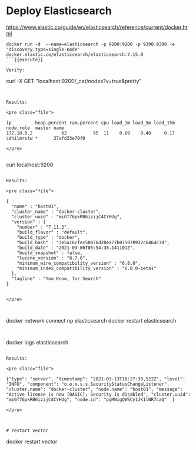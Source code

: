 
# Deploy Elasticsearch

https://www.elastic.co/guide/en/elasticsearch/reference/current/docker.html


```
docker run -d  --name=elasticsearch -p 9200:9200 -p 9300:9300 -e "discovery.type=single-node" docker.elastic.co/elasticsearch/elasticsearch:7.15.0
```{{execute}}

Verify:
```
curl -X GET "localhost:9200/_cat/nodes?v=true&pretty"
```{{execute}}


Results:

<pre class="file">

ip         heap.percent ram.percent cpu load_1m load_5m load_15m node.role  master name
172.18.0.2           62          95  11    0.69    0.40     0.17 cdhilmrstw *      37afd33e70f0

</pre>


```
curl localhost:9200
```{{execute}}

Results:

<pre class="file">

{
  "name" : "host01",
  "cluster_name" : "docker-cluster",
  "cluster_uuid" : "miGT76pkRB6izijC4CYHUg",
  "version" : {
    "number" : "7.11.2",
    "build_flavor" : "default",
    "build_type" : "docker",
    "build_hash" : "3e5a16cfec50876d20ea77b075070932c6464c7d",
    "build_date" : "2021-03-06T05:54:38.141101Z",
    "build_snapshot" : false,
    "lucene_version" : "8.7.0",
    "minimum_wire_compatibility_version" : "6.8.0",
    "minimum_index_compatibility_version" : "6.0.0-beta1"
  },
  "tagline" : "You Know, for Search"
}


</pre>



```
docker network connect np elasticsearch
docker restart elasticsearch
```{{execute}}


```
docker logs elasticsearch
```{{execute}}

Results:

<pre class="file">

{"type": "server", "timestamp": "2021-03-13T18:27:30,522Z", "level": "INFO", "component": "o.e.x.s.s.SecurityStatusChangeListener", "cluster.name": "docker-cluster", "node.name": "host01", "message": "Active license is now [BASIC]; Security is disabled", "cluster.uuid": "miGT76pkRB6izijC4CYHUg", "node.id": "pgMNigQWSCy1JK1lNR7caQ"  }

</pre>



# restart vector

```
docker restart vector
```{{execute}}

